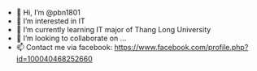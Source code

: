 - 👋 Hi, I’m @pbn1801
- 👀 I’m interested in IT
- 🌱 I’m currently learning IT major of Thang Long University
- 💞️ I’m looking to collaborate on ...
- 📫 Contact me via facebook: https://www.facebook.com/profile.php?id=100040468252660

<!---
pbn1801/pbn1801 is a ✨ special ✨ repository because its `README.md` (this file) appears on your GitHub profile.
You can click the Preview link to take a look at your changes.
--->
